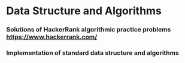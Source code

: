 # Data Structure and Algorithms
### Solutions of HackerRank algorithmic practice problems https://www.hackerrank.com/
### Implementation of standard data structure and algorithms


